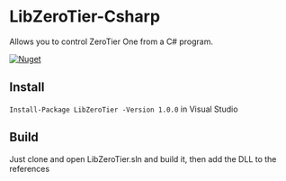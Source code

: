 # LibZeroTier-Csharp
Allows you to control ZeroTier One from a C# program.

[![Nuget](https://img.shields.io/nuget/v/LibZeroTier?style=for-the-badge)](https://www.nuget.org/packages/LibZeroTier/)

## Install
`Install-Package LibZeroTier -Version 1.0.0` in Visual Studio 

## Build
Just clone and open LibZeroTier.sln and build it, then add the DLL to the references
